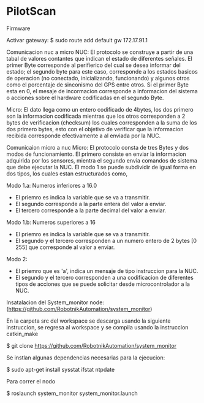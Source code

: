# PilotScan
Firmware

Activar gateway:
$ sudo route add default gw 172.17.91.1


Comunicacion nuc a micro
NUC:
El protocolo se construye a partir de una tabal de valores contantes que indican el estado de diferentes señales.
El primer Byte corresponde al perifierico del cual se desea informar del estado; el segundo byte para este caso, corresponde a los estados basicos de operacion (no conectado, inicializando, funcionando) y algunos otros como el porcentaje de sinconismo del GPS entre otros.
Si el primer Byte esta en 0, el mesaje de incormacion corresponde a informacion del sistema o acciones sobre el hardware codificadas en el segundo Byte.

Micro:
El dato llega como un entero codificado de 4bytes, los dos primero son la informacion codificada mientras que los otros corresponden a 2 bytes de verificacion (checksum) los cuales corresponden a la suma de los dos primero bytes, esto con el objetivo de verificar que la informacion recibida corresponde efectivamente a al enviada por la NUC.


Comunicaion micro a nuc
Micro:
El protocolo consta de tres Bytes y dos modos de funcionamiento. El primero consiste en enviar la informacion adquirida por los sensores, mientra el segundo envia comandos de sistema que debe ejecutar la NUC.
El modo 1 se puede subdividir de igual forma en dos tipos, los cuales estan estructurados como,

Modo 1.a: Numeros inferiores a 16.0
- El priemro es indica la variable que se va a transmitir.
- El segundo corresponde a la parte entera del valor a enviar.
- El tercero corresponde a la parte decimal del valor a enviar.

Modo 1.b: Numeros superiores a 16
- El priemro es indica la variable que se va a transmitir.
- El segundo y el tercero corresponden a un numero entero de 2 bytes [0 255] que corresponde al valor a enviar.

Modo 2:
- El priemro que es 'a', indica un mensaje de tipo instruccion para la NUC.
- El segundo y el tercero corresponden a una codificacion de diferentes tipos de acciones que se puede solicitar desde microcontrolador a la NUC.




Insatalacion del System_monitor node: (https://github.com/RobotnikAutomation/system_monitor)

En la carpeta src del workspace se descarga usando la siguiente instruccion, se regresa al workspace y se compila usando la instruccion catkin_make

$ git clone https://github.com/RobotnikAutomation/system_monitor    

Se instlan algunas dependencias necesarias para la ejecucion:

$ sudo apt-get install sysstat ifstat ntpdate

Para correr el nodo 

$ roslaunch system_monitor system_monitor.launch 
